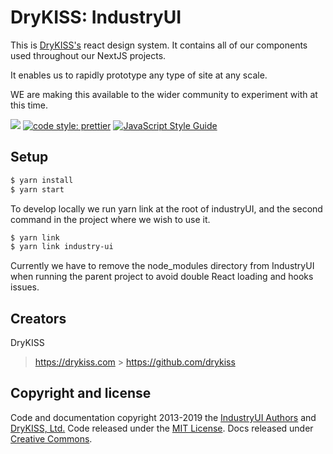 # DryKISS: IndustryUI

This is [DryKISS's](https://drykiss.com) react design system. It contains all of our components used
throughout our NextJS projects.

It enables us to rapidly prototype any type of site at any scale.

WE are making this available to the wider community to experiment with at this time.

![](https://github.com/DryKISS/industryui.com/workflows/Lint%20IndustryUI/badge.svg)
[![code style: prettier](https://img.shields.io/badge/code_style-prettier-ff69b4.svg?style=flat-square)](https://github.com/prettier/prettier)
[![JavaScript Style Guide](https://img.shields.io/badge/code_style-standard-brightgreen.svg)](https://standardjs.com)

## Setup

```bash
$ yarn install
$ yarn start
```

To develop locally we run yarn link at the root of industryUI, and the second command in the project
where we wish to use it.

```bash
$ yarn link
$ yarn link industry-ui
```

Currently we have to remove the node_modules directory from IndustryUI when running the parent
project to avoid double React loading and hooks issues.

## Creators

DryKISS

> <https://drykiss.com> > <https://github.com/drykiss>

## Copyright and license

Code and documentation copyright 2013-2019 the [IndustryUI Authors](https://github.com/DryKISS/industryui.com/graphs/contributors) and [DryKISS, Ltd.](https://industryui.com) Code released under the [MIT License](https://github.com/DryKISS/industryui.com/blob/master/LICENSE). Docs released under [Creative Commons](https://creativecommons.org/licenses/by/3.0/).
